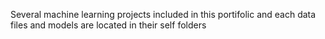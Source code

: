 Several machine learning projects included in this portifolic and each data files and models are located in their self folders
